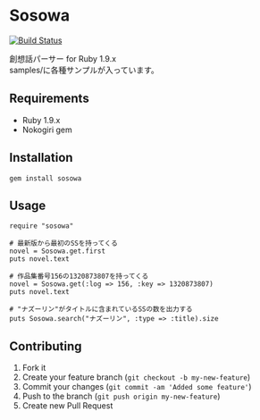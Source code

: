 # Sosowa

[![Build Status](https://secure.travis-ci.org/oame/sosowa-ruby.png)](http://travis-ci.org/oame/sosowa-ruby)

創想話パーサー for Ruby 1.9.x<br>
samples/に各種サンプルが入っています。

## Requirements

* Ruby 1.9.x
* Nokogiri gem

## Installation

	gem install sosowa

## Usage

	require "sosowa"
	
	# 最新版から最初のSSを持ってくる
	novel = Sosowa.get.first
	puts novel.text
	
	# 作品集番号156の1320873807を持ってくる
	novel = Sosowa.get(:log => 156, :key => 1320873807)
	puts novel.text
	
	# "ナズーリン"がタイトルに含まれているSSの数を出力する
	puts Sosowa.search("ナズーリン", :type => :title).size

## Contributing

1. Fork it
2. Create your feature branch (`git checkout -b my-new-feature`)
3. Commit your changes (`git commit -am 'Added some feature'`)
4. Push to the branch (`git push origin my-new-feature`)
5. Create new Pull Request
